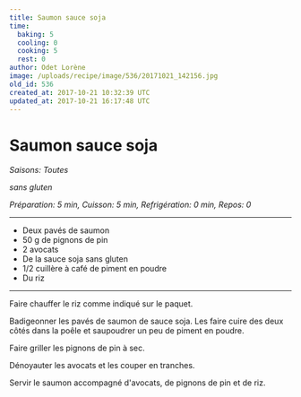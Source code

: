 ```yaml
---
title: Saumon sauce soja
time:
  baking: 5
  cooling: 0
  cooking: 5
  rest: 0
author: Odet Lorène
image: /uploads/recipe/image/536/20171021_142156.jpg
old_id: 536
created_at: 2017-10-21 10:32:39 UTC
updated_at: 2017-10-21 16:17:48 UTC
---
```


# Saumon sauce soja

_Saisons: Toutes_

_sans gluten_

_Préparation: 5 min, Cuisson: 5 min, Refrigération: 0 min, Repos: 0_

---

- Deux pavés de saumon
- 50 g de pignons de pin
- 2 avocats
- De la sauce soja sans gluten
- 1/2 cuillère à café de piment en poudre
- Du riz

---

Faire chauffer le riz comme indiqué sur le paquet.

Badigeonner les pavés de saumon de sauce soja. Les faire cuire des deux côtés dans la poêle et saupoudrer un peu de piment en poudre.

Faire griller les pignons de pin à sec.

Dénoyauter les avocats et les couper en tranches.

Servir le saumon accompagné d'avocats, de pignons de pin et de riz.
